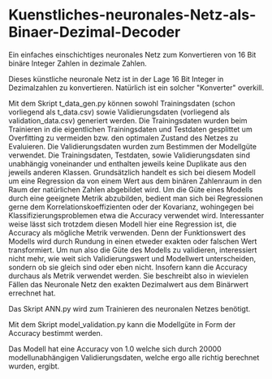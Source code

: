 # Kuenstliches-neuronales-Netz-als-Binaer-Dezimal-Decoder
Ein einfaches einschichtiges neuronales Netz zum Konvertieren von 16 Bit binäre Integer Zahlen in dezimale Zahlen.

Dieses künstliche neuronale Netz ist in der Lage 16 Bit Integer in Dezimalzahlen zu konvertieren.
Natürlich ist ein solcher "Konverter" overkill. 

Mit dem Skript t_data_gen.py können sowohl Trainingsdaten (schon vorliegend als t_data.csv) sowie Validierungsdaten (vorliegend als validation_data.csv) generiert werden. Die Trainingsdaten wurden beim Trainieren in die eigentlichen Trainingsdaten und Testdaten gesplittet um Overfitting zu vermeiden bzw. den optimalen Zustand des Netzes zu Evaluieren. Die Validierungsdaten wurden zum Bestimmen der Modellgüte verwendet.
Die Trainingsdaten, Testdaten, sowie Validierungsdaten sind unabhängig voneinander und enthalten jeweils keine Duplikate aus den jeweils anderen Klassen.
Grundsätzlich handelt es sich bei diesem Modell um eine Regression da von einem Wert aus dem binären Zahlenraum in den Raum der natürlichen Zahlen abgebildet wird. Um die Güte eines Modells durch eine geeignete Metrik abzubilden, bedient man sich bei Regressionen gerne dem Korrelationskoeffizienten oder der Kovarianz, wohingegen bei Klassifizierungsproblemen etwa die Accuracy verwendet wird. Interessanter weise lässt sich trotzdem diesen Modell hier eine Regression ist, die Accuracy als mögliche Metrik verwenden. Denn der Funktionswert des Modells wird durch Rundung in einen etweder exakten oder falschen Wert transformiert. Um nun also die Güte des Modells zu validieren, interessiert nicht mehr, wie weit sich Validierungswert und Modellwert unterscheiden, sondern ob sie gleich sind oder eben nicht. Insofern kann die Accuracy durchaus als Metrik verwendet werden. Sie beschreibt also in wievielen Fällen das Neuronale Netz den exakten Dezimalwert aus dem Binärwert errechnet hat.

Das Skript ANN.py wird zum Trainieren des neuronalen Netzes benötigt.

Mit dem Skript model_validation.py kann die Modellgüte in Form der Accuracy bestimmt werden.

Das Modell hat eine Accuracy von 1.0 welche sich durch 20000 modellunabhängigen Validierungsdaten, welche ergo alle richtig berechnet wurden, ergibt.








